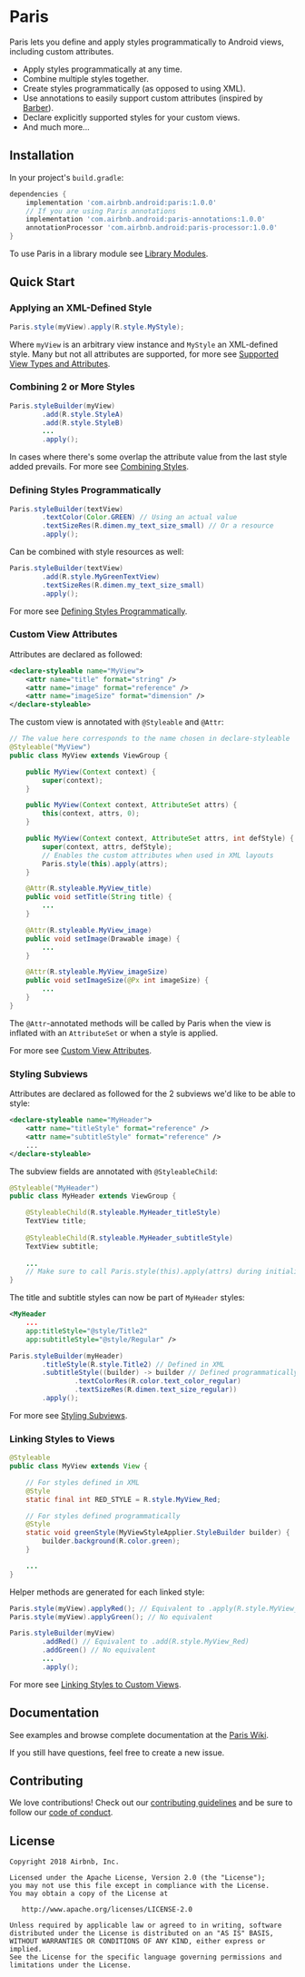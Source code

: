 # Paris
Paris lets you define and apply styles programmatically to Android views, including custom attributes.

* Apply styles programmatically at any time.
* Combine multiple styles together.
* Create styles programmatically (as opposed to using XML).
* Use annotations to easily support custom attributes (inspired by [Barber](https://github.com/hzsweers/barber)).
* Declare explicitly supported styles for your custom views.
* And much more...

## Installation

In your project's `build.gradle`:
```gradle
dependencies {
    implementation 'com.airbnb.android:paris:1.0.0'
    // If you are using Paris annotations
    implementation 'com.airbnb.android:paris-annotations:1.0.0'
    annotationProcessor 'com.airbnb.android:paris-processor:1.0.0'
}
```

To use Paris in a library module see [Library Modules](../../wiki/Library-Modules).

## Quick Start

### Applying an XML-Defined Style

```java
Paris.style(myView).apply(R.style.MyStyle);
```

Where `myView` is an arbitrary view instance and `MyStyle` an XML-defined style. Many but not all attributes are supported, for more see [Supported View Types and Attributes](../../wiki/Supported-View-Types-and-Attributes).

### Combining 2 or More Styles

```java
Paris.styleBuilder(myView)
        .add(R.style.StyleA)
        .add(R.style.StyleB)
        ...
        .apply();
```

In cases where there's some overlap the attribute value from the last style added prevails. For more see [Combining Styles](../../wiki/Building-and-Applying-Styles#combining-styles).

### Defining Styles Programmatically

```java
Paris.styleBuilder(textView)
        .textColor(Color.GREEN) // Using an actual value
        .textSizeRes(R.dimen.my_text_size_small) // Or a resource
        .apply();
```

Can be combined with style resources as well:
```java
Paris.styleBuilder(textView)
        .add(R.style.MyGreenTextView)
        .textSizeRes(R.dimen.my_text_size_small)
        .apply();
```

For more see [Defining Styles Programmatically](../../wiki/Building-and-Applying-Styles#defining-styles-programmatically).

### Custom View Attributes

Attributes are declared as followed:
```xml
<declare-styleable name="MyView">
    <attr name="title" format="string" />
    <attr name="image" format="reference" />
    <attr name="imageSize" format="dimension" />
</declare-styleable>
```

The custom view is annotated with `@Styleable` and `@Attr`:
```java
// The value here corresponds to the name chosen in declare-styleable
@Styleable("MyView")
public class MyView extends ViewGroup {

    public MyView(Context context) {
        super(context);
    }

    public MyView(Context context, AttributeSet attrs) {
        this(context, attrs, 0);
    }

    public MyView(Context context, AttributeSet attrs, int defStyle) {
        super(context, attrs, defStyle);
        // Enables the custom attributes when used in XML layouts
        Paris.style(this).apply(attrs);
    }

    @Attr(R.styleable.MyView_title)
    public void setTitle(String title) {
        ...
    }

    @Attr(R.styleable.MyView_image)
    public void setImage(Drawable image) {
        ...
    }

    @Attr(R.styleable.MyView_imageSize)
    public void setImageSize(@Px int imageSize) {
        ...
    }
}
```

The `@Attr`-annotated methods will be called by Paris when the view is inflated with an `AttributeSet` or when a style is applied.

For more see [Custom View Attributes](../../wiki/Custom-View-Attributes).

### Styling Subviews

Attributes are declared as followed for the 2 subviews we'd like to be able to style:
```xml
<declare-styleable name="MyHeader">
    <attr name="titleStyle" format="reference" />
    <attr name="subtitleStyle" format="reference" />
    ...
</declare-styleable>
```

The subview fields are annotated with `@StyleableChild`:
```java
@Styleable("MyHeader")
public class MyHeader extends ViewGroup {

    @StyleableChild(R.styleable.MyHeader_titleStyle)
    TextView title;
    
    @StyleableChild(R.styleable.MyHeader_subtitleStyle)
    TextView subtitle;
    
    ...
    // Make sure to call Paris.style(this).apply(attrs) during initialization
}
```

The title and subtitle styles can now be part of `MyHeader` styles:
```xml
<MyHeader
    ...
    app:titleStyle="@style/Title2"
    app:subtitleStyle="@style/Regular" />
```

```java
Paris.styleBuilder(myHeader)
        .titleStyle(R.style.Title2) // Defined in XML
        .subtitleStyle((builder) -> builder // Defined programmatically
                .textColorRes(R.color.text_color_regular)
                .textSizeRes(R.dimen.text_size_regular))
        .apply();
```

For more see [Styling Subviews](../../wiki/Custom-Views#styling-subviews).

### Linking Styles to Views

```java
@Styleable
public class MyView extends View {

    // For styles defined in XML
    @Style
    static final int RED_STYLE = R.style.MyView_Red;

    // For styles defined programmatically
    @Style
    static void greenStyle(MyViewStyleApplier.StyleBuilder builder) {
        builder.background(R.color.green);
    }

    ...
}
```

Helper methods are generated for each linked style:
```java
Paris.style(myView).applyRed(); // Equivalent to .apply(R.style.MyView_Red)
Paris.style(myView).applyGreen(); // No equivalent

Paris.styleBuilder(myView)
        .addRed() // Equivalent to .add(R.style.MyView_Red)
        .addGreen() // No equivalent
        ...
        .apply();
```

For more see [Linking Styles to Custom Views](../../wiki/Custom-Views#linking-styles-to-custom-views).

## Documentation

See examples and browse complete documentation at the [Paris Wiki](../../wiki).

If you still have questions, feel free to create a new issue.

## Contributing

We love contributions! Check out our [contributing guidelines](CONTRIBUTING.md) and be sure to follow our [code of conduct](CODE_OF_CONDUCT.md).

## License

```
Copyright 2018 Airbnb, Inc.

Licensed under the Apache License, Version 2.0 (the "License");
you may not use this file except in compliance with the License.
You may obtain a copy of the License at

   http://www.apache.org/licenses/LICENSE-2.0

Unless required by applicable law or agreed to in writing, software
distributed under the License is distributed on an "AS IS" BASIS,
WITHOUT WARRANTIES OR CONDITIONS OF ANY KIND, either express or implied.
See the License for the specific language governing permissions and
limitations under the License.
```
